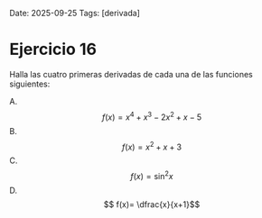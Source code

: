 Date: 2025-09-25
Tags: [derivada]

# Ejercicio 16

 
Halla las cuatro primeras derivadas de cada una de las funciones siguientes:

A.   $$ f(x)= x^4+x^3-2x^2+x-5$$ 
B.   $$ f(x)= x^2+x+3$$ 
C.   $$ f(x)= \sin  ^2 x$$ 
D.   $$ f(x)=  \dfrac{x}{x+1}$$ 
